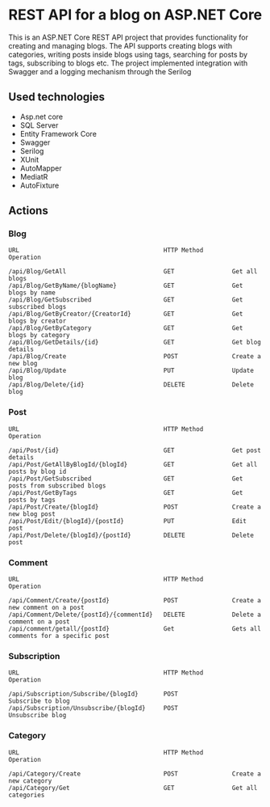 # REST API for a blog on ASP.NET Core
This is an ASP.NET Core REST API project that provides functionality for creating and managing blogs. The API supports creating blogs with categories, writing posts inside blogs using tags, searching for posts by tags, subscribing to blogs etc. The project implemented integration with Swagger and a logging mechanism through the Serilog
## Used technologies
<ul>
  <li>Asp.net core</li>
  <li>SQL Server</li>
  <li>Entity Framework Core</li>
  <li>Swagger</li>
  <li>Serilog</li>
  <li>XUnit</li>
  <li>AutoMapper</li>
  <li>MediatR</li>
  <li>AutoFixture</li>
</ul>

## Actions
### Blog

    URL                                        HTTP Method        Operation
    
    /api/Blog/GetAll                           GET                Get all blogs
    /api/Blog/GetByName/{blogName}             GET                Get blogs by name
    /api/Blog/GetSubscribed                    GET                Get subscribed blogs
    /api/Blog/GetByCreator/{CreatorId}         GET                Get blogs by creator
    /api/Blog/GetByCategory                    GET                Get blogs by category
    /api/Blog/GetDetails/{id}                  GET                Get blog details
    /api/Blog/Create                           POST               Create a new blog
    /api/Blog/Update                           PUT                Update blog
    /api/Blog/Delete/{id}                      DELETE             Delete blog


### Post
    URL                                        HTTP Method        Operation

    /api/Post/{id}                             GET                Get post details
    /api/Post/GetAllByBlogId/{blogId}          GET                Get all posts by blog id
    /api/Post/GetSubscribed                    GET                Get posts from subscribed blogs
    /api/Post/GetByTags                        GET                Get posts by tags
    /api/Post/Create/{blogId}                  POST               Create a new blog post
    /api/Post/Edit/{blogId}/{postId}           PUT                Edit post
    /api/Post/Delete/{blogId}/{postId}         DELETE             Delete post


### Comment
    URL                                        HTTP Method        Operation

    /api/Comment/Create/{postId}               POST               Create a new comment on a post
    /api/Comment/Delete/{postId}/{commentId}   DELETE             Delete a comment on a post
    /api/comment/getall/{postId}               Get                Gets all comments for a specific post

### Subscription
    URL                                        HTTP Method        Operation

    /api/Subscription/Subscribe/{blogId}       POST               Subscribe to blog
    /api/Subscription/Unsubscribe/{blogId}     POST               Unsubscribe blog

### Category
    URL                                        HTTP Method        Operation

    /api/Category/Create                       POST               Create a new category
    /api/Category/Get                          GET                Get all categories